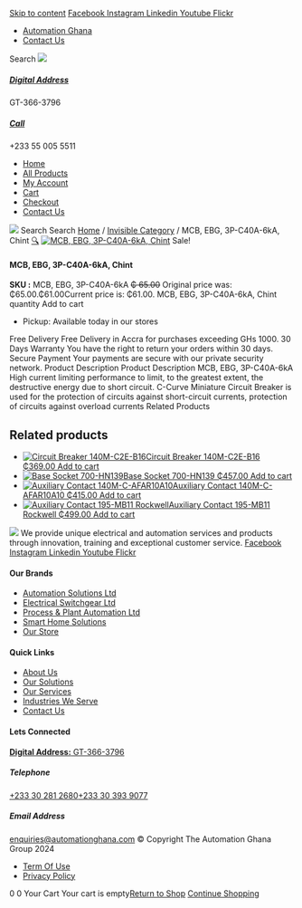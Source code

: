 [Skip to content](https://store.automationghana.com/product/mcb-ebg-3p-c40a-6ka-chint/#content)
[ Facebook ](https://www.facebook.com/automationgh/) [ Instagram ](https://www.instagram.com/automationgh/) [ Linkedin ](https://www.linkedin.com/company/the-automation-ghana-limited/) [ Youtube ](https://www.youtube.com/channel/UCurrRDUSm5oIW39VXjn1u0w) [ Flickr ](https://www.flickr.com/photos/181794037@N07/)
  * [ Automation Ghana ](https://automationghana.com)
  * [ Contact Us ](https://store.automationghana.com/contact/)


Search
[ ![](https://store.automationghana.com/wp-content/uploads/2024/04/Website-TAGG-Logo-BLUE.png) ](https://store.automationghana.com/)
[ ](https://maps.app.goo.gl/m4xeaagWCNbLk4jM6)
#####  [ Digital Address ](https://maps.app.goo.gl/m4xeaagWCNbLk4jM6)
GT-366-3796 
[ ](tel:+233550055511)
#####  [ Call ](tel:+233550055511)
+233 55 005 5511 
  * [Home](https://store.automationghana.com/)
  * [All Products](https://store.automationghana.com/shop/)
  * [My Account](https://store.automationghana.com/my-account/)
  * [Cart](https://store.automationghana.com/cart/)
  * [Checkout](https://store.automationghana.com/checkout/)
  * [Contact Us](https://store.automationghana.com/contact/)


[![](https://store.automationghana.com/wp-content/uploads/2024/04/AutomationGhana_logo_white.png)](https://store.automationghana.com)
Search
Search
[Home](https://store.automationghana.com) / [Invisible Category](https://store.automationghana.com/product-category/invisible-category/) / MCB, EBG, 3P-C40A-6kA, Chint
[🔍](https://store.automationghana.com/product/mcb-ebg-3p-c40a-6ka-chint/)
[![MCB, EBG, 3P-C40A-6kA, Chint](https://store.automationghana.com/wp-content/uploads/2024/05/EB3PC10A-1-3-600x600.jpg)](https://store.automationghana.com/wp-content/uploads/2024/05/EB3PC10A-1-3.jpg)
Sale!
####  MCB, EBG, 3P-C40A-6kA, Chint 
**SKU :** MCB, EBG, 3P-C40A-6kA 
~~₵ 65.00~~ Original price was: ₵65.00.₵61.00Current price is: ₵61.00.
MCB, EBG, 3P-C40A-6kA, Chint quantity
Add to cart
  * Pickup: Available today in our stores


Free Delivery 
Free Delivery in Accra for purchases exceeding GHs 1000. 
30 Days Warranty 
You have the right to return your orders within 30 days. 
Secure Payment 
Your payments are secure with our private security network. 
Product Description
Product Description
MCB, EBG, 3P-C40A-6kA High current limiting performance to limit, to the greatest extent, the destructive energy due to short circuit. C-Curve Miniature Circuit Breaker is used for the protection of circuits against short-circuit currents, protection of circuits against overload currents
Related Products 
## Related products
  * [![Circuit Breaker 140M-C2E-B16](https://store.automationghana.com/wp-content/uploads/2020/12/140M-C2E-B16.jpg)Circuit Breaker 140M-C2E-B16 ₵369.00 ](https://store.automationghana.com/product/circuit-breaker-140m-c2e-b16/)
[Add to cart](https://store.automationghana.com/product/mcb-ebg-3p-c40a-6ka-chint/?add-to-cart=2981)
  * [![Base Socket 700-HN139](https://store.automationghana.com/wp-content/uploads/2020/12/700-HN139.jpg)Base Socket 700-HN139 ₵457.00 ](https://store.automationghana.com/product/base-socket-700-hn139/)
[Add to cart](https://store.automationghana.com/product/mcb-ebg-3p-c40a-6ka-chint/?add-to-cart=2971)
  * [![Auxiliary Contact 140M-C-AFAR10A10](https://store.automationghana.com/wp-content/uploads/2020/12/140M-C-AFAR10A10-300x298.jpg)Auxiliary Contact 140M-C-AFAR10A10 ₵415.00 ](https://store.automationghana.com/product/auxiliary-contact-140m-c-afar10a10/)
[Add to cart](https://store.automationghana.com/product/mcb-ebg-3p-c40a-6ka-chint/?add-to-cart=2965)
  * [![Auxiliary Contact 195-MB11 Rockwell](https://store.automationghana.com/wp-content/uploads/2020/11/MB11-300x300.jpg)Auxiliary Contact 195-MB11 Rockwell ₵499.00 ](https://store.automationghana.com/product/auxiliary-contact-195-mb11/)
[Add to cart](https://store.automationghana.com/product/mcb-ebg-3p-c40a-6ka-chint/?add-to-cart=2946)


![](https://store.automationghana.com/wp-content/uploads/2024/04/AutomationGhana_logo_white.png)
We provide unique electrical and automation services and products through innovation, training and exceptional customer service.
[ Facebook ](https://www.facebook.com/automationgh/) [ Instagram ](https://www.instagram.com/automationgh/) [ Linkedin ](https://www.linkedin.com/company/the-automation-ghana-limited/) [ Youtube ](https://www.youtube.com/channel/UCurrRDUSm5oIW39VXjn1u0w) [ Flickr ](https://www.flickr.com/photos/181794037@N07/)
#### Our Brands
  * [ Automation Solutions Ltd ](https://store.automationghana.com/product/mcb-ebg-3p-c40a-6ka-chint/)
  * [ Electrical Switchgear Ltd ](https://store.automationghana.com/product/mcb-ebg-3p-c40a-6ka-chint/)
  * [ Process & Plant Automation Ltd ](https://store.automationghana.com/product/mcb-ebg-3p-c40a-6ka-chint/)
  * [ Smart Home Solutions ](https://store.automationghana.com/product/mcb-ebg-3p-c40a-6ka-chint/)
  * [ Our Store ](https://store.automationghana.com/product/mcb-ebg-3p-c40a-6ka-chint/)


#### Quick Links
  * [ About Us ](https://store.automationghana.com/product/mcb-ebg-3p-c40a-6ka-chint/)
  * [ Our Solutions ](https://store.automationghana.com/product/mcb-ebg-3p-c40a-6ka-chint/)
  * [ Our Services ](https://store.automationghana.com/product/mcb-ebg-3p-c40a-6ka-chint/)
  * [ Industries We Serve ](https://store.automationghana.com/product/mcb-ebg-3p-c40a-6ka-chint/)
  * [ Contact Us ](https://store.automationghana.com/product/mcb-ebg-3p-c40a-6ka-chint/)


#### Lets Connected
[**Digital Address:** GT-366-3796](https://maps.app.goo.gl/m4xeaagWCNbLk4jM6)
#####  Telephone 
[ +233 30 281 2680](tel:+233302812680)[+233 30 393 9077](https://store.automationghana.com/product/mcb-ebg-3p-c40a-6ka-chint/+233303939077)
#####  Email Address 
enquiries@automationghana.com 
© Copyright The Automation Ghana Group 2024
  * [ Term Of Use ](https://store.automationghana.com/product/mcb-ebg-3p-c40a-6ka-chint/)
  * [ Privacy Policy ](https://store.automationghana.com/product/mcb-ebg-3p-c40a-6ka-chint/)


0
0
Your Cart
Your cart is empty[Return to Shop](https://store.automationghana.com/shop/)
[Continue Shopping](https://store.automationghana.com/product/mcb-ebg-3p-c40a-6ka-chint/)
